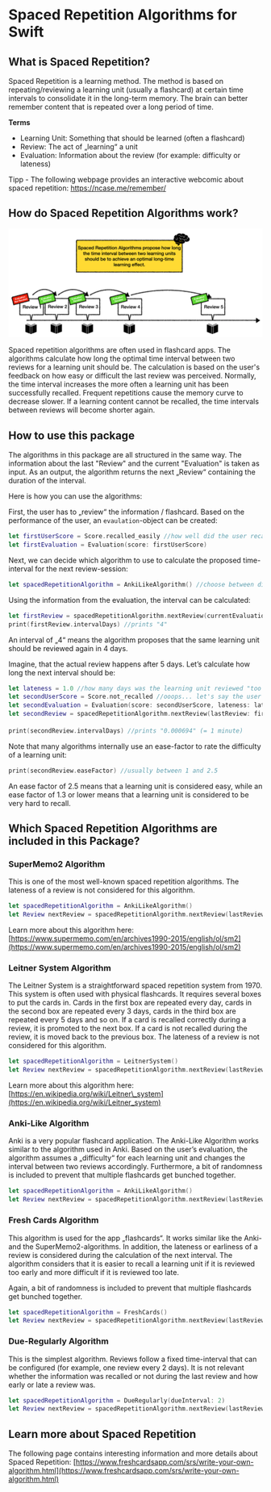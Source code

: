 # Spaced Repetition Algorithms for Swift

## What is Spaced Repetition?

Spaced Repetition is a learning method. The method is based on repeating/reviewing a learning unit (usually a flashcard) at certain time intervals to consolidate it in the long-term memory. The brain can better remember content that is repeated over a long period of time.

**Terms**
- Learning Unit: Something that should be learned (often a flashcard)
- Review: The act of „learning“ a unit
- Evaluation: Information about the review (for example: difficulty or lateness)

Tipp - The following webpage provides an interactive webcomic about spaced repetition: https://ncase.me/remember/

## How do Spaced Repetition Algorithms work?

![](Documentation/spaced_repetition_algorithms_overview.png)

Spaced repetition algorithms are often used in flashcard apps. The algorithms calculate how long the optimal time interval between two reviews for a learning unit should be. The calculation is based on the user's feedback on how easy or difficult the last review was perceived. Normally, the time interval increases the more often a learning unit has been successfully recalled. Frequent repetitions cause the memory curve to decrease slower. If a learning content cannot be recalled, the time intervals between reviews will become shorter again.


## How to use this package

The algorithms in this package are all structured in the same way. The information about the last "Review" and the current "Evaluation" is taken as input. As an output, the algorithm returns the next „Review“ containing the duration of the interval.

Here is how you can use the algorithms:

First, the user has to „review“ the information / flashcard. Based on the performance of the user, an `evaulation`-object can be created:

```swift
let firstUserScore = Score.recalled_easily //how well did the user recall the information during the last review?
let firstEvaluation = Evaluation(score: firstUserScore)
```

Next, we can decide which algorithm to use to calculate the proposed time-interval for the next review-session:

```swift
let spacedRepetitionAlgorithm = AnkiLikeAlgorithm() //choose between different algorithms, see below
```

Using the information from the evaluation, the interval can be calculated:

```swift
let firstReview = spacedRepetitionAlgorithm.nextReview(currentEvaluation: firstEvaluation)
print(firstReview.intervalDays) //prints "4"
```

An interval of „4“ means the algorithm proposes that the same learning unit should be reviewed again in 4 days.

Imagine, that the actual review happens after 5 days. Let’s calculate how long the next interval should be:

```swift
let lateness = 1.0 //how many days was the learning unit reviewed "too late" (compared to the last proposed interval). For example: If the algorithm proposes that the information is reviewed again in 4 days after the last review but the actual review happens 5 days after the last review, the lateness is 1. A negative lateness-value means the the information was reviewed too early. For example, choose a lateness of -2 if the learning unit was reviewed 2 days after the last review instead of 4 days.
let secondUserScore = Score.not_recalled //ooops... let's say the user did not recall the learning unit
let secondEvaluation = Evaluation(score: secondUserScore, lateness: lateness) 
let secondReview = spacedRepetitionAlgorithm.nextReview(lastReview: firstReview, currentEvaluation: secondEvaluation)

print(secondReview.intervalDays) //prints "0.000694" (= 1 minute)
```

Note that many algorithms internally use an ease-factor to rate the difficulty of a learning unit:

```swift
print(secondReview.easeFactor) //usually between 1 and 2.5
```

An ease factor of 2.5 means that a learning unit is considered easy, while an ease factor of 1.3 or lower means that a learning unit is considered to be very hard to recall.

## Which Spaced Repetition Algorithms are included in this Package?

### SuperMemo2 Algorithm

This is one of the most well-known spaced repetition algorithms. The lateness of a review is not considered for this algorithm. 

```swift
let spacedRepetitionAlgorithm = AnkiLikeAlgorithm()
let Review nextReview = spacedRepetitionAlgorithm.nextReview(lastReview: review, currentEvaluation: evaluation)
```

Learn more about this algorithm here: [https://www.supermemo.com/en/archives1990-2015/english/ol/sm2](https://www.supermemo.com/en/archives1990-2015/english/ol/sm2)

### Leitner System Algorithm

The Leitner System is a straightforward spaced repetition system from 1970. This system is often used with physical flashcards. It requires several boxes to put the cards in. Cards in the first box are repeated every day, cards in the second box are repeated every 3 days, cards in the third box are repeated every 5 days and so on. If a card is recalled correctly during a review, it is promoted to the next box. If a card is not recalled during the review, it is moved back to the previous box. The lateness of a review is not considered for this algorithm. 

```swift
let spacedRepetitionAlgorithm = LeitnerSystem()
let Review nextReview = spacedRepetitionAlgorithm.nextReview(lastReview: review, currentEvaluation: evaluation)
```

Learn more about this algorithm here: [https://en.wikipedia.org/wiki/Leitner\_system](https://en.wikipedia.org/wiki/Leitner_system)

### Anki-Like Algorithm

Anki is a very popular flashcard application. The Anki-Like Algorithm works similar to the algorithm used in Anki. Based on the user’s evaluation, the algorithm assumes a „difficulty“ for each learning unit and changes the interval between two reviews accordingly. Furthermore, a bit of randomness is included to prevent that multiple flashcards get bunched together.

```swift
let spacedRepetitionAlgorithm = AnkiLikeAlgorithm()
let Review nextReview = spacedRepetitionAlgorithm.nextReview(lastReview: review, currentEvaluation: evaluation)
```

### Fresh Cards Algorithm

This algorithm is used for the app „flashcards“. It works similar like the Anki- and the SuperMemo2-algorithms. In addition, the lateness or earliness of a review is considered during the calculation of the next interval. The algorithm considers that it is easier to recall a learning unit if it is reviewed too early and more difficult if it is reviewed too late.

Again, a bit of randomness is included to prevent that multiple flashcards get bunched together.


```swift
let spacedRepetitionAlgorithm = FreshCards()
let Review nextReview = spacedRepetitionAlgorithm.nextReview(lastReview: review, currentEvaluation: evaluation)
```


### Due-Regularly Algorithm

This is the simplest algorithm. Reviews follow a fixed time-interval that can be configured (for example, one review every 2 days). It is not relevant whether the information was recalled or not during the last review and how early or late a review was.

```swift
let spacedRepetitionAlgorithm = DueRegularly(dueInterval: 2)
let Review nextReview = spacedRepetitionAlgorithm.nextReview(lastReview: review, currentEvaluation: evaluation)
```

## Learn more about Spaced Repetition

The following page contains interesting information and more details about Spaced Repetition: [https://www.freshcardsapp.com/srs/write-your-own-algorithm.html](https://www.freshcardsapp.com/srs/write-your-own-algorithm.html)
